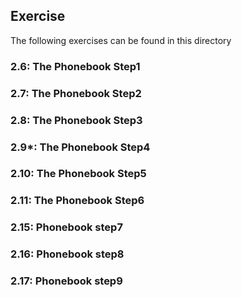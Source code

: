 ## Exercise

The following exercises can be found in this directory

### 2.6: The Phonebook Step1

### 2.7: The Phonebook Step2

### 2.8: The Phonebook Step3

### 2.9*: The Phonebook Step4

### 2.10: The Phonebook Step5

### 2.11: The Phonebook Step6

### 2.15: Phonebook step7

### 2.16: Phonebook step8

### 2.17: Phonebook step9